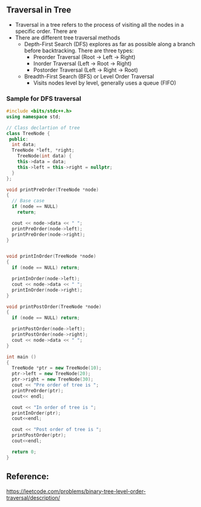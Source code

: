 ## Traversal in Tree
* Traversal in a tree refers to the process of visiting all the nodes in a specific order. There are
* There are different tree traversal methods
  * Depth-First Search (DFS) explores as far as possible along a branch before backtracking. There are three types:
     *  Preorder Traversal (Root → Left → Right)
     * Inorder Traversal (Left → Root → Right)
     * Postorder Traversal (Left → Right → Root)
  * Breadth-First Search (BFS) or Level Order Traversal
    * Visits nodes level by level, generally uses a queue (FIFO)



### Sample for DFS traversal
```cpp
#include <bits/stdc++.h>
using namespace std;

// Class declartion of tree
class TreeNode {
 public:
  int data;
  TreeNode *left, *right;
    TreeNode(int data) {
    this->data = data;
    this->left = this->right = nullptr;
  }
};

void printPreOrder(TreeNode *node)
{
  // Base case
  if (node == NULL)
    return;

  cout << node->data << " ";
  printPreOrder(node->left);
  printPreOrder(node->right);
}


void printInOrder(TreeNode *node)
{
  if (node == NULL) return;

  printInOrder(node->left);
  cout << node->data << " ";
  printInOrder(node->right);
}

void printPostOrder(TreeNode *node)
{
  if (node == NULL) return;

  printPostOrder(node->left);
  printPostOrder(node->right);
  cout << node->data << " ";
}

int main ()
{
  TreeNode *ptr = new TreeNode(10);
  ptr->left = new TreeNode(20);
  ptr->right = new TreeNode(30);
  cout << "Pre order of tree is ";
  printPreOrder(ptr);
  cout<< endl;

  cout << "In order of tree is ";
  printInOrder(ptr);
  cout<<endl;

  cout << "Post order of tree is ";
  printPostOrder(ptr);
  cout<<endl;

  return 0;
}

```


## Reference:
https://leetcode.com/problems/binary-tree-level-order-traversal/description/